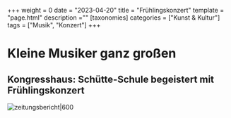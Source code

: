 +++
weight = 0
date = "2023-04-20"
title = "Frühlingskonzert"
template = "page.html"
description =""
[taxonomies]
categories = ["Kunst & Kultur"]
tags = ["Musik", "Konzert"]
+++

# Kleine Musiker ganz großen
## Kongresshaus: Schütte-Schule begeistert mit Frühlingskonzert

![zeitungsbericht|600](images/zeitungsbericht.png)


